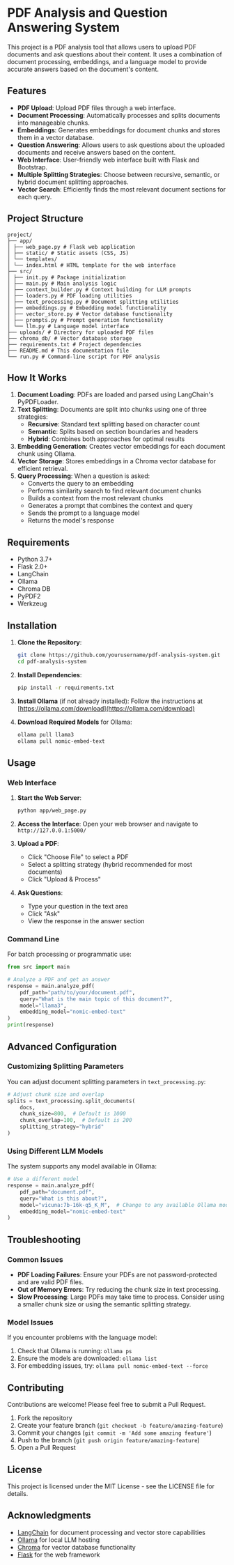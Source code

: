 # PDF Analysis and Question Answering System

This project is a PDF analysis tool that allows users to upload PDF documents and ask questions about their content. It uses a combination of document processing, embeddings, and a language model to provide accurate answers based on the document's content.

## Features

- **PDF Upload**: Upload PDF files through a web interface.
- **Document Processing**: Automatically processes and splits documents into manageable chunks.
- **Embeddings**: Generates embeddings for document chunks and stores them in a vector database.
- **Question Answering**: Allows users to ask questions about the uploaded documents and receive answers based on the content.
- **Web Interface**: User-friendly web interface built with Flask and Bootstrap.
- **Multiple Splitting Strategies**: Choose between recursive, semantic, or hybrid document splitting approaches.
- **Vector Search**: Efficiently finds the most relevant document sections for each query.

## Project Structure 

```
project/
├── app/
│ ├── web_page.py # Flask web application
│ ├── static/ # Static assets (CSS, JS)
│ └── templates/
│ └── index.html # HTML template for the web interface
├── src/
│ ├── init.py # Package initialization
│ ├── main.py # Main analysis logic
│ ├── context_builder.py # Context building for LLM prompts
│ ├── loaders.py # PDF loading utilities
│ ├── text_processing.py # Document splitting utilities
│ ├── embeddings.py # Embedding model functionality
│ ├── vector_store.py # Vector database functionality
│ ├── prompts.py # Prompt generation functionality
│ └── llm.py # Language model interface
├── uploads/ # Directory for uploaded PDF files
├── chroma_db/ # Vector database storage
├── requirements.txt # Project dependencies
├── README.md # This documentation file
└── run.py # Command-line script for PDF analysis

```
## How It Works

1. **Document Loading**: PDFs are loaded and parsed using LangChain's PyPDFLoader.
2. **Text Splitting**: Documents are split into chunks using one of three strategies:
   - **Recursive**: Standard text splitting based on character count
   - **Semantic**: Splits based on section boundaries and headers
   - **Hybrid**: Combines both approaches for optimal results
3. **Embedding Generation**: Creates vector embeddings for each document chunk using Ollama.
4. **Vector Storage**: Stores embeddings in a Chroma vector database for efficient retrieval.
5. **Query Processing**: When a question is asked:
   - Converts the query to an embedding
   - Performs similarity search to find relevant document chunks
   - Builds a context from the most relevant chunks
   - Generates a prompt that combines the context and query
   - Sends the prompt to a language model
   - Returns the model's response

## Requirements

- Python 3.7+
- Flask 2.0+
- LangChain
- Ollama
- Chroma DB
- PyPDF2
- Werkzeug

## Installation

1. **Clone the Repository**:
   ```bash
   git clone https://github.com/yourusername/pdf-analysis-system.git
   cd pdf-analysis-system
   ```

2. **Install Dependencies**:
   ```bash
   pip install -r requirements.txt
   ```

3. **Install Ollama** (if not already installed):
   Follow the instructions at [https://ollama.com/download](https://ollama.com/download)

4. **Download Required Models** for Ollama:
   ```bash
   ollama pull llama3
   ollama pull nomic-embed-text
   ```

## Usage

### Web Interface

1. **Start the Web Server**:
   ```bash
   python app/web_page.py
   ```

2. **Access the Interface**:
   Open your web browser and navigate to `http://127.0.0.1:5000/`

3. **Upload a PDF**:
   - Click "Choose File" to select a PDF
   - Select a splitting strategy (hybrid recommended for most documents)
   - Click "Upload & Process"

4. **Ask Questions**:
   - Type your question in the text area
   - Click "Ask"
   - View the response in the answer section

### Command Line

For batch processing or programmatic use:

```python
from src import main

# Analyze a PDF and get an answer
response = main.analyze_pdf(
    pdf_path="path/to/your/document.pdf",
    query="What is the main topic of this document?",
    model="llama3",
    embedding_model="nomic-embed-text"
)
print(response)
```

## Advanced Configuration

### Customizing Splitting Parameters

You can adjust document splitting parameters in `text_processing.py`:

```python
# Adjust chunk size and overlap
splits = text_processing.split_documents(
    docs, 
    chunk_size=800,  # Default is 1000
    chunk_overlap=100,  # Default is 200
    splitting_strategy="hybrid"
)
```

### Using Different LLM Models

The system supports any model available in Ollama:

```python
# Use a different model
response = main.analyze_pdf(
    pdf_path="document.pdf",
    query="What is this about?",
    model="vicuna:7b-16k-q5_K_M",  # Change to any available Ollama model
    embedding_model="nomic-embed-text"
)
```

## Troubleshooting

### Common Issues

- **PDF Loading Failures**: Ensure your PDFs are not password-protected and are valid PDF files.
- **Out of Memory Errors**: Try reducing the chunk size in text processing.
- **Slow Processing**: Large PDFs may take time to process. Consider using a smaller chunk size or using the semantic splitting strategy.

### Model Issues

If you encounter problems with the language model:

1. Check that Ollama is running: `ollama ps`
2. Ensure the models are downloaded: `ollama list`
3. For embedding issues, try: `ollama pull nomic-embed-text --force`

## Contributing

Contributions are welcome! Please feel free to submit a Pull Request.

1. Fork the repository
2. Create your feature branch (`git checkout -b feature/amazing-feature`)
3. Commit your changes (`git commit -m 'Add some amazing feature'`)
4. Push to the branch (`git push origin feature/amazing-feature`)
5. Open a Pull Request

## License

This project is licensed under the MIT License - see the LICENSE file for details.

## Acknowledgments

- [LangChain](https://python.langchain.com/) for document processing and vector store capabilities
- [Ollama](https://ollama.com/) for local LLM hosting
- [Chroma](https://www.trychroma.com/) for vector database functionality
- [Flask](https://flask.palletsprojects.com/) for the web framework

